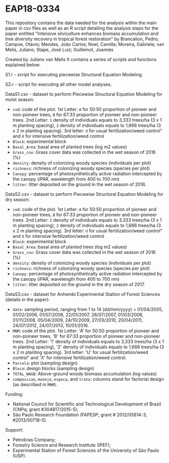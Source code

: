 # EAP18-0334
This repository contains the data needed for the analysis within the main paper in csv files as well as an R script detailing the analysis steps for the paper entitled "Intensive silviculture enhances biomass accumulation and tree diversity recovery in tropical forest restoration" by Brancalion, Pedro; Campoe, Otávio; Mendes, João Carlos; Noel, Camilla; Moreira, Gabriela; van Melis, Juliano; Stape, José Luiz; Guillemot, Joannès

Created by Juliano van Melis
It contains a series of scripts and functions explained below:

S1.r - script for executing piecewise Structural Equation Modeling.

S2.r - script for executing all other model analyses.

DataS1.csv - dataset to perform Piecewise Structural Equation Modeling for moist season:
- `cod`: code of the plot. 1st Letter: `A` for 50:50 proportion of pioneer and non-pioneer trees, `B` for 67:33 proportion of pioneer and non-pioneer trees. 2nd Letter: `1` density of individuals equals to 3,333 trees/ha (3 x 1 m planting spacing), `2` density of individuals equals to 1,666 trees/ha (3 x 2 m planting spacing). 3rd letter: `U` for usual fertilization/weed control” and `X` for intensive fertilization/weed control  
- `Block`: experimental block
- `Basal_Area`: basal area of planted trees (log m2 values)
- `Grass_cov`: Grass cover data was collected in the wet season of 2016 (%)	
- `density`: density of colonizing woody species	(individuals per plot)
- `richness`: richness of colonizing woody species (species per plot)
- `Canopy`: percentage of photosynthetically active radiation intercepted by the canopy (iPAR, wavelength from 400 to 700 nm) 
- `litter`: litter deposited on the ground in the wet season of 2016. 

DataS2.csv - dataset to perform Piecewise Structural Equation Modeling for dry season:

- `cod`: code of the plot. 1st Letter: `A` for 50:50 proportion of pioneer and non-pioneer trees, `B` for 67:33 proportion of pioneer and non-pioneer trees. 2nd Letter: `1` density of individuals equals to 3,333 trees/ha (3 x 1 m planting spacing), `2` density of individuals equals to 1,666 trees/ha (3 x 2 m planting spacing). 3rd letter: `U` for usual fertilization/weed control” and `X` for intensive fertilization/weed control  
- `Block`: experimental block
- `Basal_Area`: basal area of planted trees (log m2 values)
- `Grass_cov`: Grass cover data was collected in the wet season of 2016 (%)	
- `density`: density of colonizing woody species	(individuals per plot)
- `richness`: richness of colonizing woody species (species per plot)
- `Canopy`: percentage of photosynthetically active radiation intercepted by the canopy (iPAR, wavelength from 400 to 700 nm) 
- `litter`: litter deposited on the ground in the dry season of 2017.

DataS3.csv - dataset for Anhembi Experimental Station of Forest Sciences (details in the paper):
- `date`: sampling period, ranging from 1 to 14 (dd/mm/yyyy) = 01/04/2005, 01/02/2006, 01/07/2006, 22/01/2007, 26/07/2007, 01/03/2008, 01/11/2008, 05/04/2009, 24/10/2009, 27/03/2010, 20/04/2011, 24/07/2012, 24/07/2013, 10/01/2016.
- `MNM`: 	code of the plot. 1st Letter: 'A' for 50:50 proportion of pioneer and non-pioneer trees, 'B' for 67:33 proportion of pioneer and non-pioneer trees. 2nd Letter: '1' density of individuals equals to 3,333 trees/ha (3 x 1 m planting spacing), '2' density of individuals equals to 1,666 trees/ha (3 x 2 m planting spacing). 3rd letter: 'U' for usual fertilization/weed control” and 'X' for intensive fertilization/weed control. 
- `Parcela`: plot (sampling design)
- `Bloco`: design blocks (sampling design)
- `TOTAL_WAGB`: Above-ground woody biomass accumulation (log values)
- `composicao`, `manejo`, `espaca`, and `trata`: columns stand for factorial design (as described in `MNM`).

Funding: 
- National Council for Scientific and Technological Development of Brazil (CNPq; grant #304817/2015-5); 
- São Paulo Research Foundation (FAPESP; grant # 2012/05814-3, #2013/50718-5). 

Support:
- Petrobras Company; 
- Forestry Science and Research Institute (IPEF);
- Experimental Station of Forest Sciences of the University of São Paulo (USP).
